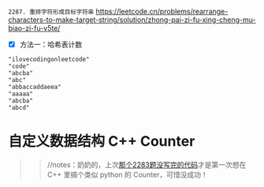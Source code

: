 
`2287. 重排字符形成目标字符串` https://leetcode.cn/problems/rearrange-characters-to-make-target-string/solution/zhong-pai-zi-fu-xing-cheng-mu-biao-zi-fu-v5te/
- [x] 方法一：哈希表计数

```
"ilovecodingonleetcode"
"code"
"abcba"
"abc"
"abbaccaddaeea"
"aaaaa"
"abcba"
"abcd"
```

# 自定义数据结构 C++ Counter
>> //notes：奶奶的，上次[那个2283题没写完的代码](https://github.com/BIAOXYZ/variousCodes/blob/master/_CodeTopics/LeetCode/2001-2200/002283--biweekly79_1/unfinished--79_1.cpp)才是第一次想在 C++ 里搞个类似 python 的 Counter，可惜没成功！
